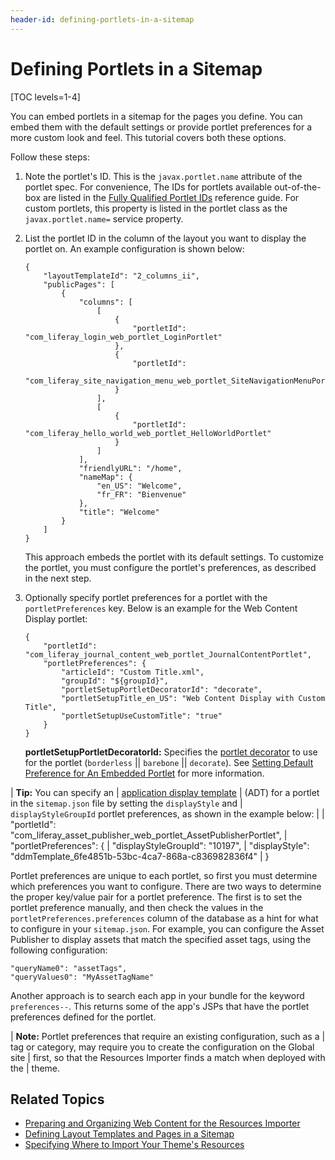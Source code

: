 ```yaml
---
header-id: defining-portlets-in-a-sitemap
---
```


# Defining Portlets in a Sitemap

[TOC levels=1-4]

You can embed portlets in a sitemap for the pages you define. You can embed them 
with the default settings or provide portlet preferences for a more custom look 
and feel. This tutorial covers both these options. 

Follow these steps:

1.  Note the portlet's ID. This is the `javax.portlet.name` attribute of the 
    portlet spec. For convenience, The IDs for portlets available out-of-the-box 
    are listed in the 
    [Fully Qualified Portlet IDs](/docs/7-1/reference/-/knowledge_base/r/fully-qualified-portlet-ids) 
    reference guide. For custom portlets, this property is listed in the portlet 
    class as the `javax.portlet.name=` service property.
    
2.  List the portlet ID in the column of the layout you want to display the 
    portlet on. An example configuration is shown below:
    
        {
            "layoutTemplateId": "2_columns_ii",
            "publicPages": [
                {
                    "columns": [
                        [
                            {
                                "portletId": "com_liferay_login_web_portlet_LoginPortlet"
                            },
                            {
                                "portletId": 
                                "com_liferay_site_navigation_menu_web_portlet_SiteNavigationMenuPortlet"
                            }
                        ],
                        [
                            {
                                "portletId": "com_liferay_hello_world_web_portlet_HelloWorldPortlet"
                            }
                        ]
                    ],
                    "friendlyURL": "/home",
                    "nameMap": {
                        "en_US": "Welcome",
                        "fr_FR": "Bienvenue"
                    },
                    "title": "Welcome"
                }
            ]
        }

    This approach embeds the portlet with its default settings. To customize the 
    portlet, you must configure the portlet's preferences, as described in the 
    next step. 
    
3.  Optionally specify portlet preferences for a portlet with the 
    `portletPreferences` key. Below is an example for the Web Content Display 
    portlet:

        {
            "portletId": "com_liferay_journal_content_web_portlet_JournalContentPortlet",
            "portletPreferences": {
                "articleId": "Custom Title.xml",
                "groupId": "${groupId}",
                "portletSetupPortletDecoratorId": "decorate",
                "portletSetupTitle_en_US": "Web Content Display with Custom Title",
                "portletSetupUseCustomTitle": "true"
            }
        }

    **portletSetupPortletDecoratorId:** Specifies the [portlet decorator]() 
    to use for the portlet (`borderless` || `barebone` || `decorate`). See 
    [Setting Default Preference for An Embedded Portlet](/docs/7-2/frameworks/-/knowledge_base/f/setting-default-preferences-for-an-embedded-portlet) for more information. 

| **Tip:** You can specify an
| [application display template](/docs/7-1/user/-/knowledge_base/u/styling-apps-and-assets)
| (ADT) for a portlet in the `sitemap.json` file by setting the `displayStyle` and
| `displayStyleGroupId` portlet preferences, as shown in the example below:
| 
|     "portletId": "com_liferay_asset_publisher_web_portlet_AssetPublisherPortlet",
|         "portletPreferences": {
|             "displayStyleGroupId": "10197",
|             "displayStyle": "ddmTemplate_6fe4851b-53bc-4ca7-868a-c836982836f4"
|     }

Portlet preferences are unique to each portlet, so first you must determine
which preferences you want to configure. There are two ways to determine the
proper key/value pair for a portlet preference. The first is to set the
portlet preference manually, and then check the values in the
`portletPreferences.preferences` column of the database as a hint for what to
configure in your `sitemap.json`. For example, you can configure the Asset
Publisher to display assets that match the specified asset tags, using the
following configuration:

    "queryName0": "assetTags",
    "queryValues0": "MyAssetTagName"

Another approach is to search each app in your bundle for the keyword 
`preferences--`. This returns some of the app's JSPs that have the portlet 
preferences defined for the portlet.

| **Note:** Portlet preferences that require an existing configuration, such as a
| tag or category, may require you to create the configuration on the Global site
| first, so that the Resources Importer finds a match when deployed with the
| theme.

## Related Topics

- [Preparing and Organizing Web Content for the Resources Importer](/docs/7-2/frameworks/-/knowledge_base/f/preparing-and-organizing-web-content-for-the-resources-importer)
- [Defining Layout Templates and Pages in a Sitemap](/docs/7-2/frameworks/-/knowledge_base/f/defining-layout-templates-and-pages-in-a-sitemap)
- [Specifying Where to Import Your Theme's Resources](/docs/7-2/frameworks/-/knowledge_base/f/specifying-where-to-import-your-themes-resources)

